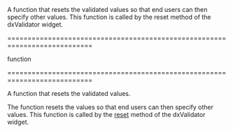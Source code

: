 <!--**
/*-------------------------------------------
    Auto-generated file. Do not modify.
-------------------------------------------

**-->
<!--d-->A function that resets the validated values so that end users can then specify other values. This function is called by the reset method of the dxValidator widget.<!--/d-->
===========================================================================
<!--type-->function<!--/type-->
===========================================================================

<!--shortDescription-->
A function that resets the validated values. 
<!--/shortDescription-->

<!--fullDescription-->
The function resets the values so that end users can then specify other values. This function is called by the [reset](/Documentation/ApiReference/UI_Widgets/dxValidator/Methods/#reset) method of the dxValidator widget.
<!--/fullDescription-->